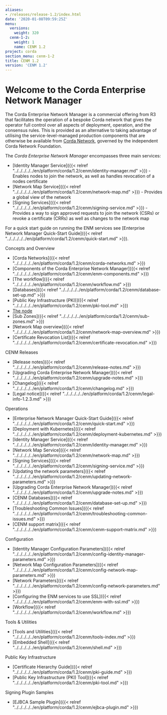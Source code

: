 ```yaml
---
aliases:
- /releases/release-1.2/index.html
date: '2020-01-08T09:59:25Z'
menu:
  versions:
    weight: 320
  cenm-1-2:
    weight: 1
    name: CENM 1.2
project: corda
section_menu: cenm-1-2
title: CENM 1.2
version: 'CENM 1.2'
---
```



# Welcome to the Corda Enterprise Network Manager

The Corda Enterprise Network Manager is a commercial offering from R3 that facilitates the operation of a bespoke
Corda network that gives the operator full control over all aspects of deployment, operation, and the consensus rules.
This is provided as an alternative to taking advantage of utilising the service-level-managed production components
that are otherwise be available from [Corda Network](https://corda.network), governed by the independent
Corda Network Foundation.

The *Corda Enterprise Network Manager* encompasses three main services:


* [Identity Manager Service]({{< relref "../../../../../en/platform/corda/1.2/cenm/identity-manager.md" >}}) - Enables nodes to join the network, as well as handles revocation of a nodes certificate
* [Network Map Service]({{< relref "../../../../../en/platform/corda/1.2/cenm/network-map.md" >}}) - Provides a global view of the network
* [Signing Services]({{< relref "../../../../../en/platform/corda/1.2/cenm/signing-service.md" >}}) - Provides a way to sign approved requests to join the network (CSRs) or revoke a certificate
(CRRs) as well as changes to the network map

For a quick start guide on running the ENM services see [Enterprise Network Manager Quick-Start Guide]({{< relref "../../../../../en/platform/corda/1.2/cenm/quick-start.md" >}}).


Concepts and Overview

* [Corda Networks]({{< relref "../../../../../en/platform/corda/1.2/cenm/corda-networks.md" >}})
* [Components of the Corda Enterprise Network Manager]({{< relref "../../../../../en/platform/corda/1.2/cenm/enm-components.md" >}})
* [The workflow]({{< relref "../../../../../en/platform/corda/1.2/cenm/workflow.md" >}})
* [Databases]({{< relref "../../../../../en/platform/corda/1.2/cenm/database-set-up.md" >}})
* [Public Key Infrastructure (PKI)]({{< relref "../../../../../en/platform/corda/1.2/cenm/pki-tool.md" >}})
* [The node](../../../../../en/platform/corda/1.2/cenm/network-map.html#node-certificate-revocation-checking)
* [Sub Zones]({{< relref "../../../../../en/platform/corda/1.2/cenm/sub-zones.md" >}})
* [Network Map overview]({{< relref "../../../../../en/platform/corda/1.2/cenm/network-map-overview.md" >}})
* [Certificate Revocation List]({{< relref "../../../../../en/platform/corda/1.2/cenm/certificate-revocation.md" >}})




CENM Releases

* [Release notes]({{< relref "../../../../../en/platform/corda/1.2/cenm/release-notes.md" >}})
* [Upgrading Corda Enterprise Network Manager]({{< relref "../../../../../en/platform/corda/1.2/cenm/upgrade-notes.md" >}})
* [Changelog]({{< relref "../../../../../en/platform/corda/1.2/cenm/changelog.md" >}})
* [Legal notice]({{< relref "../../../../../en/platform/corda/1.2/cenm/legal-info-1.2.3.md" >}})




Operations

* [Enterprise Network Manager Quick-Start Guide]({{< relref "../../../../../en/platform/corda/1.2/cenm/quick-start.md" >}})
* [Deployment with Kubernetes]({{< relref "../../../../../en/platform/corda/1.2/cenm/deployment-kubernetes.md" >}})
* [Identity Manager Service]({{< relref "../../../../../en/platform/corda/1.2/cenm/identity-manager.md" >}})
* [Network Map Service]({{< relref "../../../../../en/platform/corda/1.2/cenm/network-map.md" >}})
* [Signing Services]({{< relref "../../../../../en/platform/corda/1.2/cenm/signing-service.md" >}})
* [Updating the network parameters]({{< relref "../../../../../en/platform/corda/1.2/cenm/updating-network-parameters.md" >}})
* [Upgrading Corda Enterprise Network Manager]({{< relref "../../../../../en/platform/corda/1.2/cenm/upgrade-notes.md" >}})
* [CENM Databases]({{< relref "../../../../../en/platform/corda/1.2/cenm/database-set-up.md" >}})
* [Troubleshooting Common Issues]({{< relref "../../../../../en/platform/corda/1.2/cenm/troubleshooting-common-issues.md" >}})
* [CENM support matrix]({{< relref "../../../../../en/platform/corda/1.2/cenm/cenm-support-matrix.md" >}})




Configuration

* [Identity Manager Configuration Parameters]({{< relref "../../../../../en/platform/corda/1.2/cenm/config-identity-manager-parameters.md" >}})
* [Network Map Configuration Parameters]({{< relref "../../../../../en/platform/corda/1.2/cenm/config-network-map-parameters.md" >}})
* [Network Parameters]({{< relref "../../../../../en/platform/corda/1.2/cenm/config-network-parameters.md" >}})
* [Configuring the ENM services to use SSL]({{< relref "../../../../../en/platform/corda/1.2/cenm/enm-with-ssl.md" >}})
* [Workflow]({{< relref "../../../../../en/platform/corda/1.2/cenm/workflow.md" >}})




Tools & Utilities

* [Tools and Utilities]({{< relref "../../../../../en/platform/corda/1.2/cenm/tools-index.md" >}})
* [Embedded Shell]({{< relref "../../../../../en/platform/corda/1.2/cenm/shell.md" >}})




Public Key Infrastructure

* [Certificate Hierarchy Guide]({{< relref "../../../../../en/platform/corda/1.2/cenm/pki-guide.md" >}})
* [Public Key Infrastructure (PKI) Tool]({{< relref "../../../../../en/platform/corda/1.2/cenm/pki-tool.md" >}})




Signing Plugin Samples

* [EJBCA Sample Plugin]({{< relref "../../../../../en/platform/corda/1.2/cenm/ejbca-plugin.md" >}})
